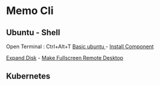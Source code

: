 # Memo Cli
## Ubuntu - Shell
Open Terminal : Ctrl+Alt+T
[Basic ubuntu ](https://github.com/aqua88hn/MemoCli/blob/main/Ubuntu/BasicCLI.md) - 
[Install Component](https://github.com/aqua88hn/MemoCli/blob/main/Ubuntu/Install_Component.md)

[Expand Disk](https://github.com/aqua88hn/MemoCli/blob/main/Ubuntu/Expand-HDD.md) - 
[Make Fullscreen Remote Desktop](https://github.com/aqua88hn/MemoCli/blob/main/Ubuntu/Make-Desktop-fullscreen-on-Hyper-V-Manager-20-04-LTS.md)

## Kubernetes 

